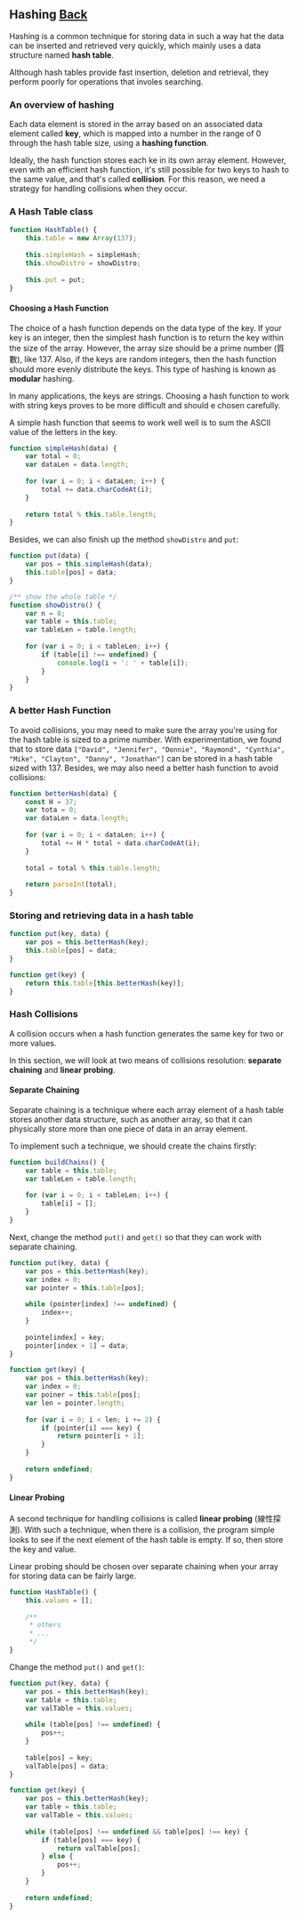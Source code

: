 ## Hashing [Back](./../data_structure.md)

Hashing is a common technique for storing data in such a way hat the data can be inserted and retrieved very quickly, which mainly uses a data structure named **hash table**.

Although hash tables provide fast insertion, deletion and retrieval, they perform poorly for operations that involes searching.

### An overview of hashing

Each data element is stored in the array based on an associated data element called **key**, which is mapped into a number in the range of 0 through the hash table size, using a **hashing function**.

Ideally, the hash function stores each ke in its own array element. However, even with an efficient hash function, it's still possible for two keys to hash to the same value, and that's called **collision**. For this reason, we need a strategy for handling collisions when they occur.

### A Hash Table class

```js
function HashTable() {
    this.table = new Array(137);
    
    this.simpleHash = simpleHash;
    this.showDistro = showDistro;
    
    this.put = put;
}
```

#### Choosing a Hash Function

The choice of a hash function depends on the data type of the key. If your key is an integer, then the simplest hash function is to return the key within the size of the array. However, the array size should be a prime number (質數), like 137. Also, if the keys are random integers, then the hash function should more evenly distribute the keys. This type of hashing is known as **modular** hashing.

In many applications, the keys are strings. Choosing a hash function to work with string keys proves to be more difficult and should e chosen carefully.

A simple hash function that seems to work well well is to sum the ASCII value of the letters in the key.

```js
function simpleHash(data) {
    var total = 0;
    var dataLen = data.length;
    
    for (var i = 0; i < dataLen; i++) {
        total += data.charCodeAt(i);
    }
    
    return total % this.table.length;
}
```

Besides, we can also finish up the method `showDistro` and `put`:

```js
function put(data) {
    var pos = this.simpleHash(data);
    this.table[pos] = data;
}

/** show the whole table */
function showDistro() {
    var n = 0;
    var table = this.table;
    var tableLen = table.length;
    
    for (var i = 0; i < tableLen; i++) {
        if (table[i] !== undefined) {
            console.log(i + ': ' + table[i]);
        }
    }
}
```

### A better Hash Function

To avoid collisions, you may need to make sure the array you're using for the hash table is sized to a prime number. With experimentation, we found that to store data `["David", "Jennifer", "Donnie", "Raymond", "Cynthia", "Mike", "Clayton", "Danny", "Jonathan"]` can be stored in a hash table sized with 137. Besides, we may also need a better hash function to avoid collisions:

```js
function betterHash(data) {
    const H = 37;
    var tota = 0;
    var dataLen = data.length;
    
    for (var i = 0; i < dataLen; i++) {
        total += H * total + data.charCodeAt(i);
    }
    
    total = total % this.table.length;
    
    return parseInt(total);
}
```

### Storing and retrieving data in a hash table

```js
function put(key, data) {
    var pos = this.betterHash(key);
    this.table[pos] = data;
}

function get(key) {
    return this.table[this.betterHash(key)];
}
```

### Hash Collisions

A collision occurs when a hash function generates the same key for two or more values.

In this section, we will look at two means of collisions resolution: **separate chaining** and **linear probing**.

#### Separate Chaining

Separate chaining is a technique where each array element of a hash table stores another data structure, such as another array, so that it can physically store more than one piece of data in an array element.

To implement such a technique, we should create the chains firstly:

```js
function buildChains() {
    var table = this.table;
    var tableLen = table.length;
    
    for (var i = 0; i < tableLen; i++) {
        table[i] = [];
    }
}
```

Next, change the method `put()` and `get()` so that they can work with separate chaining.

```js
function put(key, data) {
    var pos = this.betterHash(key);
    var index = 0;
    var pointer = this.table[pos];
    
    while (pointer[index] !== undefined) {
        index++;
    }
    
    pointe[index] = key;
    pointer[index + 1] = data;
}

function get(key) {
    var pos = this.betterHash(key);
    var index = 0;
    var poiner = this.table[pos];
    var len = pointer.length;
    
    for (var i = 0; i < len; i += 2) {
        if (pointer[i] === key) {
            return pointer[i + 1];
        }
    }
    
    return undefined;
}
```

#### Linear Probing

A second technique for handling collisions is called **linear probing** (線性探測). With such a technique, when there is a collision, the program simple looks to see if the next element of the hash table is empty. If so, then store the key and value.

Linear probing should be chosen over separate chaining when your array for storing data can be fairly large.

```js
function HashTable() {
    this.values = [];
    
    /**
     * others
     * ...
     */
}
```

Change the method `put()` and `get()`:

```js
function put(key, data) {
    var pos = this.betterHash(key);
    var table = this.table;
    var valTable = this.values;
    
    while (table[pos] !== undefined) {
        pos++;
    }
    
    table[pos] = key;
    valTable[pos] = data;
}

function get(key) {
    var pos = this.betterHash(key);
    var table = this.table;
    var valTable = this.values;
    
    while (table[pos] !== undefined && table[pos] !== key) {
        if (table[pos] === key) {
            return valTable[pos];
        } else {
            pos++;
        }
    }
    
    return undefined;
}
```

